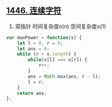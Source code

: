 ## [1446. 连续字符](https://leetcode.cn/problems/consecutive-characters/)

1. 双指针 时间复杂度o(n) 空间复杂度o(1)
```js
var maxPower = function(s) {
    let l = 0, r = 0;
    let ans = 0;
    while (r < s.length) {
        while(s[l] === s[r]) {
            r++;
        }
        ans = Math.max(ans, r - l);
        l = r;
    }
    return ans;
};
```